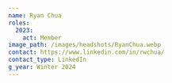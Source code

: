 ```yaml
---
name: Ryan Chua
roles:
  2023:
    act: Member
image_path: /images/headshots/RyanChua.webp
contact: https://www.linkedin.com/in/rwchua/
contact_type: LinkedIn
g_year: Winter 2024
---
```

